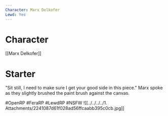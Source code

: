 ```yaml
---
Character: Marx Delkofer
Lewd: Yes
---
```

# Character
[[Marx Delkofer]]

# Starter
"Sit still, I need to make sure I get your good side in this piece." Marx spoke as they slightly brushed the paint brush against the canvas.


#OpenRP #FeraRP #LewdRP  #NSFW
![[../../../../1. Attachments/2241087d61f028ad56ffcaabb395c0cb.jpg]]